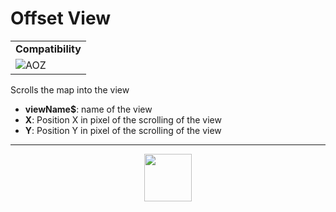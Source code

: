 # Offset View
<table><tr><td colspan="2"><b>Compatibility</b></td></tr><tr><td><img src="https://drive.google.com/uc?export=view&id=1NbXQFq8_hw18wZSmQiAaH8PEkx0iN0ue" valign="center" all="AOZ" title="AOZ" /></td></tr></table>

Scrolls the map into the view
- **viewName&dollar;**: name of the view
- **X**: Position X in pixel of the scrolling of the view
- **Y**: Position Y in pixel of the scrolling of the view
---
<p align="center"><img valign="middle" width="76px" src="https://drive.google.com/uc?export=view&id=1c2KO0LJpvMS9X9CAGV6dOfciR7OWhdKA" /></p>